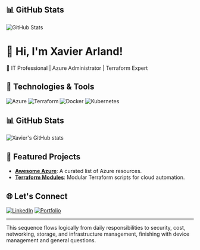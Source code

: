 ## 📊 GitHub Stats
![GitHub Stats](https://github-readme-stats.vercel.app/api?username=YourUsername&show_icons=true&theme=radical)


# 👋 Hi, I'm Xavier Arland!
🚀 IT Professional | Azure Administrator | Terraform Expert

## 🔧 Technologies & Tools
![Azure](https://img.shields.io/badge/Azure-0078D4?logo=microsoftazure&logoColor=white)
![Terraform](https://img.shields.io/badge/Terraform-623CE4?logo=terraform&logoColor=white)
![Docker](https://img.shields.io/badge/Docker-2496ED?logo=docker&logoColor=white)
![Kubernetes](https://img.shields.io/badge/Kubernetes-326CE5?logo=kubernetes&logoColor=white)

## 📊 GitHub Stats
![Xavier's GitHub stats](https://github-readme-stats.vercel.app/api?username=Xavier-Arland&show_icons=true&theme=radical)

## 🌟 Featured Projects
- [**Awesome Azure**](https://github.com/Xavier-Arland/awesome-azure): A curated list of Azure resources.
- [**Terraform Modules**](https://github.com/Xavier-Arland/terraform-modules): Modular Terraform scripts for cloud automation.

## 🌐 Let's Connect
[![LinkedIn](https://img.shields.io/badge/LinkedIn-0A66C2?logo=linkedin&logoColor=white)](https://linkedin.com/in/Xavier-Arland)
[![Portfolio](https://img.shields.io/badge/Portfolio-000?logo=vercel&logoColor=white)](https://xavierarland.dev)


---



This sequence flows logically from daily responsibilities to security, cost, networking, storage, and infrastructure management, finishing with device management and general questions.
